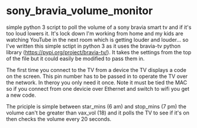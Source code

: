 # sony_bravia_volume_monitor
simple python 3 script to poll the volume of a sony bravia smart tv and if it's too loud lowers it.
It's lock down I'm working from home and my kids are watching YouTube in the next room which is getting louder and louder... so I've written this simple sctipt in python 3 as it uses the bravia-tv python library (https://pypi.org/project/bravia-tv/). It takes the settings from the top of the file but it could easily be modified to pass them in. 

The first time you connect to the TV from a device the TV displays a code on the screen. This pin number has to be passed in to operate the TV over the network. In theroy you only need it once. Note it must be tied the MAC so if you connect from one devicie over Ethernet and switch to wifi you get a new code.

The priciple is simple between star_mins (6 am)  and stop_mins (7 pm) the volume can't be greater than vax_vol (18) and it polls the TV to see if it's on then checks the volume every 20 seconds.
